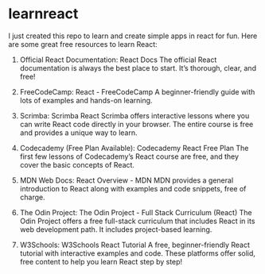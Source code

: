 # learnreact
I just created this repo to learn and create simple apps in react for fun.
Here are some great free resources to learn React:

1. Official React Documentation:
React Docs
The official React documentation is always the best place to start. It’s thorough, clear, and free!

2. FreeCodeCamp:
React - FreeCodeCamp
A beginner-friendly guide with lots of examples and hands-on learning.

3. Scrimba:
Scrimba React
Scrimba offers interactive lessons where you can write React code directly in your browser. The entire course is free and provides a unique way to learn.

4. Codecademy (Free Plan Available):
Codecademy React Free Plan
The first few lessons of Codecademy’s React course are free, and they cover the basic concepts of React.

5. MDN Web Docs:
React Overview - MDN
MDN provides a general introduction to React along with examples and code snippets, free of charge.

6. The Odin Project:
The Odin Project - Full Stack Curriculum (React)
The Odin Project offers a free full-stack curriculum that includes React in its web development path. It includes project-based learning.

7. W3Schools:
W3Schools React Tutorial
A free, beginner-friendly React tutorial with interactive examples and code.
These platforms offer solid, free content to help you learn React step by step!
